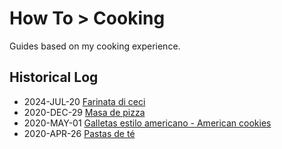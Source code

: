 # How To > Cooking

Guides based on my cooking experience.


## Historical Log

* 2024-JUL-20 [Farinata di ceci](farinata_di_ceci/README.md)
* 2020-DEC-29 [Masa de pizza](masa_pizza/README.md)
* 2020-MAY-01 [Galletas estilo americano - American cookies](galletas_estilo_americano/README.md)
* 2020-APR-26 [Pastas de té ](pastas_te/README.md)
